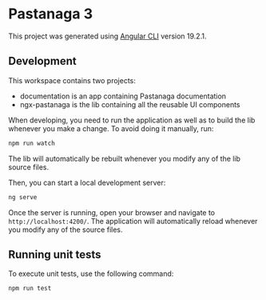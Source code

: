 # Pastanaga 3

This project was generated using [Angular CLI](https://github.com/angular/angular-cli) version 19.2.1.

## Development

This workspace contains two projects:

- documentation is an app containing Pastanaga documentation
- ngx-pastanaga is the lib containing all the reusable UI components

When developing, you need to run the application as well as to build the lib whenever you make a change. To avoid doing it manually, run:

```bash
npm run watch
```

The lib will automatically be rebuilt whenever you modify any of the lib source files.

Then, you can start a local development server:

```bash
ng serve
```

Once the server is running, open your browser and navigate to `http://localhost:4200/`. The application will automatically reload whenever you modify any of the source files.

## Running unit tests

To execute unit tests, use the following command:

```bash
npm run test
```
